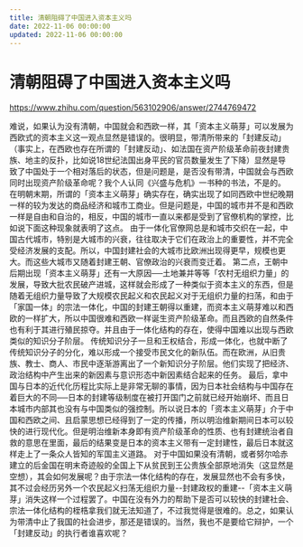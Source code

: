 ```yaml
---
title: 清朝阻碍了中国进入资本主义吗
date: 2022-11-06 00:00:00
updated: 2022-11-06 00:00:00
---
```


# 清朝阻碍了中国进入资本主义吗

https://www.zhihu.com/question/563102906/answer/2744769472

难说，如果认为没有清朝，中国就会和西欧一样，其「资本主义萌芽」可以发展为西欧式的资本主义这一观点显然是错误的。很明显，带清所带来的「封建反动」（事实上，在西欧也存在所谓的「封建反动」、如法国在资产阶级革命前夜封建贵族、地主的反扑，比如说18世纪法国出身平民的官员数量发生了下降）显然是导致了中国处于一个相对落后的状态，但是问题是，是否没有带清，中国就会与西欧同时出现资产阶级革命呢？我个人认同《兴盛与危机》一书种的书法，不是的。
在明朝末期，所谓的「资本主义萌芽」确实存在，确实出现了如同西欧中世纪晚期一样的较为发达的商品经济和城市工商业。但是问题是，中国的城市并不是和西欧一样是自由和自治的，相反，中国的城市一直以来都是受到了官僚机构的掌控，比如说下面这种现象就表明了这点。
由于一体化官僚网总是和城市交织在一起，中国古代城市，特别是大城市的兴衰，往往取决于它们在政治上的重要性，并不完全受经济发展的支配。所以，中国封建社会的大城市比欧洲出现得更早，规模也更大。而这些大城市又随着封建王朝、官僚政治的兴衰而变迁着。
第二点，王朝中后期出现「资本主义萌芽」还有一大原因──土地兼并等等「农村无组织力量」的发展，导致大批农民破产进城，这样就会形成了一种类似于资本主义的东西，但是随着无组织力量导致了大规模农民起义和农民起义对于无组织力量的扫荡，和由于「家国一体」的宗法一体化，中国的封建王朝得以重建，而资本主义萌芽难以和西欧的一样扩大，所以中国很难和西欧一样诞生资产阶级革命。而且西欧的自然条件也有利于其进行殖民掠夺。并且由于一体化结构的存在，使得中国难以出现与西欧类似的知识分子阶层。
传统知识分子一旦和王权结合，形成一体化，也就中断了传统知识分子的分化，难以形成一个接受市民文化的新队伍。而在欧洲，从旧贵族、教士、商人、市民中逐渐游离出了一个新知识分子阶层。他们实现了把经济、政治结构中产生出来的新因素与意识形态中新因素结合起来的任务。
最后，拿中国与日本的近代化历程比实际上是非常无聊的事情，因为日本社会结构与中国存在着巨大的不同──日本的封建等级制度在被打开国门之前就已经开始崩坏、而且日本城市内部其也没有与中国类似的强控制。所以说日本的「资本主义萌芽」介于中国和西欧之间、且启蒙思想已经得到了一定的传播，所以明治维新期间日本可以较快的进行现代化。但是明治维新本身即有资产阶级革命的性质、也有封建统治者自救的意思在里面，最后的结果变是日本的资本主义带有一定封建性，最后日本就这样走上了一条众人皆知的军国主义道路。
对于中国如果没有清朝，或者努尔哈赤建立的后金国在明末奇迹般的全国上下从贫民到王公贵族全部原地消失（这显然是空想），其会如何发展呢？由于宗法一体化结构的存在，发展显然也不会有多快，其不过会经历另外一个农民起义扫荡无组织力量--封建政权的重建--「资本主义萌芽」消失这样一个过程罢了。中国在没有外力的帮助下是否可以较快的封建社会、宗法一体化结构的桎梏拿我们就无法知道了，不过我觉得是很难的。总之，如果认为带清中止了我国的社会进步，那还是错误的。当然，我也不是要给它辩护，一个「封建反动」的执行者谁喜欢呢？
